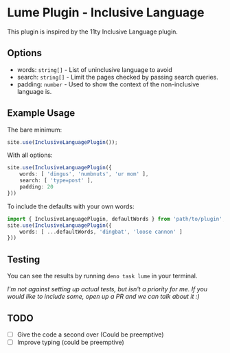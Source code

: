# Lume Plugin - Inclusive Language

This plugin is inspired by the 11ty Inclusive Language plugin.

## Options

- words: `string[]` - List of uninclusive language to avoid
- search: `string[]` - Limit the pages checked by passing search queries.
- padding: `number` - Used to show the context of the non-inclusive language is.

## Example Usage

The bare minimum:

```ts
site.use(InclusiveLanguagePlugin());
```


With all options:

```ts
site.use(InclusiveLanguagePlugin({
    words: [ 'dingus', 'numbnuts', 'ur mom' ],
    search: [ 'type=post' ],
    padding: 20
}))
```

To include the defaults with your own words:

```ts
import { InclusiveLanguagePlugin, defaultWords } from 'path/to/plugin';
site.use(InclusiveLanguagePlugin({
    words: [ ...defaultWords, 'dingbat', 'loose cannon' ]
}))
```

## Testing

You can see the results by running `deno task lume` in your terminal.

*I'm not against setting up actual tests, but isn't a priority for me. If you would like to include some, open up a PR and we can talk about it :)*

## TODO

- [ ] Give the code a second over (Could be preemptive)
- [ ] Improve typing (could be preemptive)
